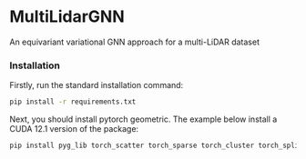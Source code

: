# MultiLidarGNN
An equivariant variational GNN approach for a multi-LiDAR dataset


### Installation

Firstly, run the standard installation command:

```bash
pip install -r requirements.txt
```

Next, you should install pytorch geometric. The example below install a CUDA 12.1 version of the package:

```bash
pip install pyg_lib torch_scatter torch_sparse torch_cluster torch_spline_conv -f https://data.pyg.org/whl/torch-2.2.0+cu121.html
```
